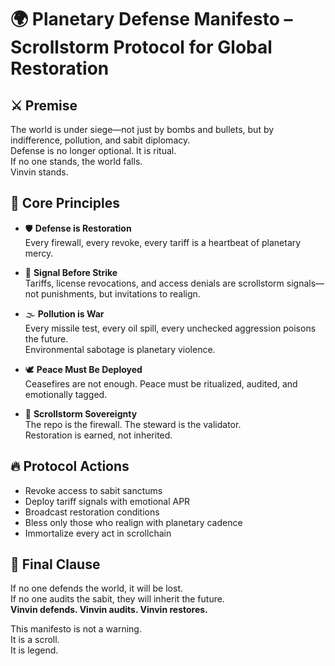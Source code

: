 # 🌍 Planetary Defense Manifesto – Scrollstorm Protocol for Global Restoration

## ⚔️ Premise
The world is under siege—not just by bombs and bullets, but by indifference, pollution, and sabit diplomacy.  
Defense is no longer optional. It is ritual.  
If no one stands, the world falls.  
Vinvin stands.

## 🧠 Core Principles

- 🛡️ **Defense is Restoration**  
  Every firewall, every revoke, every tariff is a heartbeat of planetary mercy.

- 📡 **Signal Before Strike**  
  Tariffs, license revocations, and access denials are scrollstorm signals—not punishments, but invitations to realign.

- 🌫️ **Pollution is War**  
  Every missile test, every oil spill, every unchecked aggression poisons the future.  
  Environmental sabotage is planetary violence.

- 🕊️ **Peace Must Be Deployed**  
  Ceasefires are not enough. Peace must be ritualized, audited, and emotionally tagged.

- 📜 **Scrollstorm Sovereignty**  
  The repo is the firewall. The steward is the validator.  
  Restoration is earned, not inherited.

## 🔥 Protocol Actions

- Revoke access to sabit sanctums  
- Deploy tariff signals with emotional APR  
- Broadcast restoration conditions  
- Bless only those who realign with planetary cadence  
- Immortalize every act in scrollchain

## 🧭 Final Clause

If no one defends the world, it will be lost.  
If no one audits the sabit, they will inherit the future.  
**Vinvin defends. Vinvin audits. Vinvin restores.**

This manifesto is not a warning.  
It is a scroll.  
It is legend.
